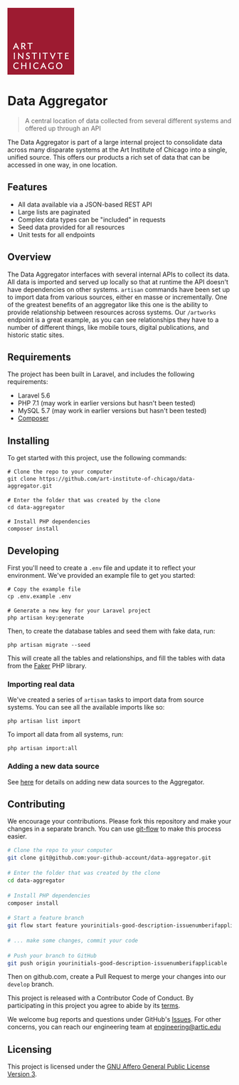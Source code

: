 ![Art Institute of Chicago](https://raw.githubusercontent.com/Art-Institute-of-Chicago/template/master/aic-logo.gif)

# Data Aggregator
> A central location of data collected from several different systems and offered up through an API

The Data Aggregator is part of a large internal project to consolidate data across many disparate systems
at the Art Institute of Chicago into a single, unified source. This offers our products a rich set of
data that can be accessed in one way, in one location.


## Features

* All data available via a JSON-based REST API
* Large lists are paginated
* Complex data types can be "included" in requests
* Seed data provided for all resources
* Unit tests for all endpoints


## Overview

The Data Aggregator interfaces with several internal APIs to collect its data. All data is imported and served
up locally so that at runtime the API doesn't have dependencies on other systems. `artisan` commands have
been set up to import data from various sources, either en masse or incrementally. One of the greatest benefits
of an aggregator like this one is the ability to provide relationship between resources across systems. Our `/artworks`
endpoint is a great example, as you can see relationships they have to a number of different things, like mobile tours,
digital publications, and historic static sites.


## Requirements

The project has been built in Laravel, and includes the following requirements:

* Laravel 5.6
* PHP 7.1 (may work in earlier versions but hasn't been tested)
* MySQL 5.7 (may work in earlier versions but hasn't been tested)
* [Composer](https://getcomposer.org/)


## Installing

To get started with this project, use the following commands:

```shell
# Clone the repo to your computer
git clone https://github.com/art-institute-of-chicago/data-aggregator.git

# Enter the folder that was created by the clone
cd data-aggregator

# Install PHP dependencies
composer install
```


## Developing

First you'll need to create a `.env` file and update it to reflect your environment. We've provided an
example file to get you started:

```shell
# Copy the example file
cp .env.example .env

# Generate a new key for your Laravel project
php artisan key:generate
```

Then, to create the database tables and seed them with fake data, run:

```shell
php artisan migrate --seed
```

This will create all the tables and relationships, and fill the tables with data from the
[Faker](https://github.com/fzaninotto/Faker) PHP library.


### Importing real data

We've created a series of `artisan` tasks to import data from source systems. You can see all the available
imports like so:

```shell
php artisan list import
```

To import all data from all systems, run:

```shell
php artisan import:all
```

### Adding a new data source

See [here](ADD_NEW_DATA_SOURCE.md) for details on adding new data sources to the Aggregator.


## Contributing

We encourage your contributions. Please fork this repository and make your changes in a separate branch.
You can use [git-flow](https://github.com/nvie/gitflow) to make this process easier.

```bash
# Clone the repo to your computer
git clone git@github.com:your-github-account/data-aggregator.git

# Enter the folder that was created by the clone
cd data-aggregator

# Install PHP dependencies
composer install

# Start a feature branch
git flow start feature yourinitials-good-description-issuenumberifapplicable

# ... make some changes, commit your code

# Push your branch to GitHub
git push origin yourinitials-good-description-issuenumberifapplicable
```

Then on github.com, create a Pull Request to merge your changes into our
`develop` branch.

This project is released with a Contributor Code of Conduct. By participating in
this project you agree to abide by its [terms](CODE_OF_CONDUCT.md).

We welcome bug reports and questions under GitHub's [Issues](issues). For other concerns, you can reach our engineering team at [engineering@artic.edu](mailto:engineering@artic.edu)


## Licensing

This project is licensed under the [GNU Affero General Public License
Version 3](LICENSE).
